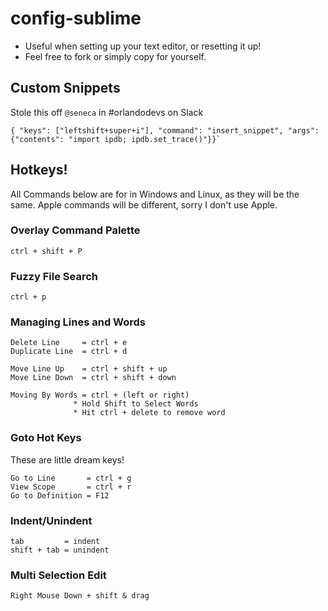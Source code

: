 # config-sublime

- Useful when setting up your text editor, or resetting it up!
- Feel free to fork or simply copy for yourself.


## Custom Snippets
Stole this off `@seneca` in #orlandodevs on Slack

    { "keys": ["leftshift+super+i"], "command": "insert_snippet", "args": {"contents": "import ipdb; ipdb.set_trace()"}}`

## Hotkeys!
All Commands below are for in Windows and Linux, as they will be the same. Apple commands will be different, sorry I don't use Apple.

### Overlay Command Palette

    ctrl + shift + P


### Fuzzy File Search

    ctrl + p

### Managing Lines and Words
    
    Delete Line     = ctrl + e
    Duplicate Line  = ctrl + d

    Move Line Up    = ctrl + shift + up
    Move Line Down  = ctrl + shift + down

    Moving By Words = ctrl + (left or right)
                  * Hold Shift to Select Words
                  * Hit ctrl + delete to remove word


### Goto Hot Keys
These are little dream keys!

    Go to Line       = ctrl + g
    View Scope       = ctrl + r
    Go to Definition = F12

### Indent/Unindent

    tab         = indent
    shift + tab = unindent

### Multi Selection Edit
    
    Right Mouse Down + shift & drag


